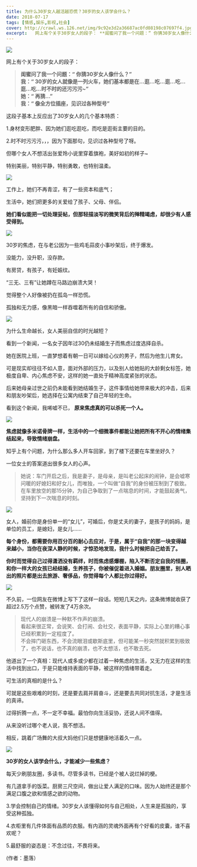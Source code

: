 ```yaml
---
title: 为什么30岁女人越活越恐慌？30岁的女人该学会什么？
date: 2018-07-17
tags: [情感,娱乐,影视,社会]
cover: http://crawl.ws.126.net/img/9c92e3d2a36687ac0fd08198c07697f4.jpg
excerpt:   网上有个关于30岁女人的段子： **闺蜜问了我一个问题：“ 你猜30岁女人像什么？”**
---
```

![](http://crawl.ws.126.net/img/9c92e3d2a36687ac0fd08198c07697f4.jpg)  

网上有个关于30岁女人的段子：

> **闺蜜问了我一个问题：“ 你猜30岁女人像什么？”**  
>  **我：“ 30岁的女人就像是一列火车，她们基本都是在…逛…吃…逛…吃…逛…吃…时不时的还污污污~”**  
>  **她：“ 再猜…”**  
>  **我：“ 像全方位插座，见识过各种型号”**  
>

这段子基本上反应出了30岁女人的几个基本特质：

1.身材变形肥胖、因为她们逛吃逛吃，而吃是逛街主要的目的。

2.时不时污污污，，，因为下面那句，见识过各种型号了呀。

但哪个女人不想活出张爱玲小说里穿着旗袍，美好如初的样子~

特别美丽，特别平静，特别勇敢，也特别温柔。

![](http://crawl.ws.126.net/img/20e91ea2058096ca73fe72c6c1819e58.jpg)  

工作上，她们不再青涩，有了一些资本和底气；

生活中，她们把更多的关爱给了孩子、父母、伴侣。

**她们看似能把一切处理妥帖，但那轻描淡写的微笑背后的殚精竭虑，却很少有人感受得到。**

![](http://crawl.ws.126.net/img/9584b8b4298535469f7037ae66d4f19c.jpg)  

30岁的焦虑，在与老公因为一些鸡毛蒜皮小事吵架后，终于爆发。

没能力，没升职，没存款。

有房贷，有孩子，有妊娠纹。

“三无、三有”让她蹲在马路边崩溃大哭！

觉得整个人好像被扔在孤岛一样恐慌。

孤独和无力感，像黑暗一样吞噬着所有的自信和骄傲。

![](http://crawl.ws.126.net/img/4ccf4c9ebd35f1bdd618b66174538d36.jpg)  

为什么生命越长，女人美丽自信的时光越短？

看到一个新闻，一名女子因年过30仍未结婚生子而焦虑过度选择自杀。

她在医院上班，一直梦想着有朝一日可以嫁给心仪的男子，然后为他生儿育女。

可是现实却往往不如人意，面对外部的压力，以及别人给她贴的大龄剩女标签，她极度自卑、内心焦虑不安，这样的她一直处于精神高度紧张的状态。

后来她母亲过世之前仍未能看到她结婚生子，这件事情给她带来极大的冲击，后来和朋友吵架后，她选择在公寓内结束了自己年轻的生命。

看到这个新闻，我唏嘘不已， **原来焦虑真的可以杀死一个人。**

![](http://crawl.ws.126.net/img/a2f7cf30b9cd47076211461304fd1df7.jpg)  

**焦虑就像多米诺骨牌一样，生活中的一个细微事件都能让她把所有不开心的情绪集结起来，导致情绪崩盘。**

知乎上有个问题，为什么那么多人开车回家，到了楼下还要在车里坐好久？

一位女士的答案道出很多女人的心声。

>
> 她说：车门开启之后，我是妻子，是母亲，是叫老公起床的闹钟，是会嘘寒问暖的好媳妇和好女儿，而唯独，一个叫做“自我”的身份被压制到了极致。在车里放空的那15分钟，为自己争取到了一点喘息的时间，才能鼓起勇气，坚持到下一次喘息的时刻。  
>

![](http://crawl.ws.126.net/img/50241179126eddfed784ebcc1482cfc6.jpg)  

女人，婚前你是身份单一的“女儿”，可婚后，你是丈夫的妻子，是孩子的妈妈，是单位的员工，是媳妇，是女儿……

**每个身份，都需要你用百分百的耐心去应对，于是，属于“自我”的那一块变得越来越小，当你在夜深人静的时候，才惊恐地发现，我什么时候把自己给丢了。**

**你时而觉得自己过得潇洒没有羁绊，时而焦虑感爆棚，陷入不断否定自我的怪圈，和你一样大的女孩已经结婚，生养孩子，你被催促着进入婚姻。朋友圈里，别人晒出的照片都是出去旅游、奢侈品，你觉得每个人都比你过得好。**

![](http://crawl.ws.126.net/img/73d081106f4ae8627e4111703188f4e3.jpg)  

不久前，一位网友在微博上写下了这样一段话。短短几天之内，这条微博就收获了超过2.5万个点赞，被转发了4万余次。

> 现代人的崩溃是一种默不作声的崩溃。  
> 看起来很正常，会说笑、会打闹、会社交，表面平静，实际上心里的糟心事已经积累到一定程度了。  
> 不会摔门砸东西，不会流眼泪或歇斯底里，但可能某一秒突然就积累到极致了，也不说话，也不真的崩溃，也不太想活，也不敢去死。  
>

他道出了一个真相：现代人或多或少都在过着一种焦虑的生活，又无力在这样的生活中找到出口，于是只能维持表面的平静，被这样的情绪带着走。

可生活的真相的是什么？

可就是这些艰难的时刻，还是要去肩并肩奋斗，还是要去共同对抗生活，才是生活的真谛。

过得折腾一点，不一定不幸福。最怕你向生活妥协，还说人间不值得。

从来没听过哪个老人说，我不想活。

相反，跳着广场舞的大叔大妈他们只是想健康地活着久一点。

![](http://crawl.ws.126.net/img/42e0301479f5a2de769651d24c15e690.jpg)  

**30岁的女人该学会什么，才能减少一些焦虑？**

每天少刷朋友圈，多读书。尽管多读书，已经是个被人说烂掉的梗。

有几道拿手的饭菜。厨房三尺空间，做出让爱人满足的口味。因为人始终还是那个满足口腹之欲和情感之欲的动物。

3.学会控制自己的情绪。30岁女人该懂得如何与自己相处，人生来是孤独的，享受这种孤独。

4.衣柜里有几件体面有品质的衣服。有内涵的灵魂外面再有个好看的皮囊，谁不喜欢呢？

5.最舒服的姿态是：不念过往，不畏将来。

(作者：墨落）

